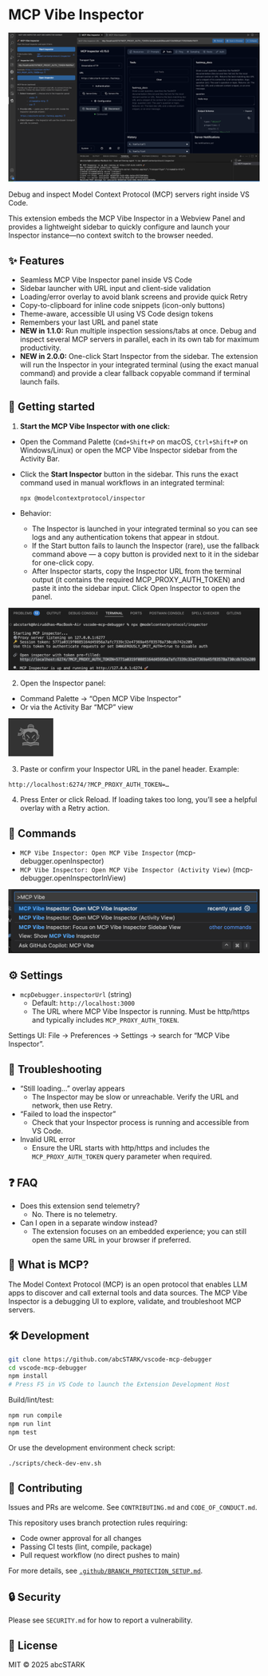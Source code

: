 # MCP Vibe Inspector

![MCP Vibe Inspector screenshot](media/screenshot-1.png)

Debug and inspect Model Context Protocol (MCP) servers right inside VS Code.

This extension embeds the MCP Vibe Inspector in a Webview Panel and provides a lightweight sidebar to quickly configure and launch your Inspector instance—no context switch to the browser needed.

## ✨ Features

- Seamless MCP Vibe Inspector panel inside VS Code
- Sidebar launcher with URL input and client-side validation
- Loading/error overlay to avoid blank screens and provide quick Retry
- Copy-to-clipboard for inline code snippets (icon-only buttons)
- Theme-aware, accessible UI using VS Code design tokens
- Remembers your last URL and panel state
- **NEW in 1.1.0:** Run multiple inspection sessions/tabs at once. Debug and inspect several MCP servers in parallel, each in its own tab for maximum productivity.
- **NEW in 2.0.0:** One-click Start Inspector from the sidebar. The extension will run the Inspector in your integrated terminal (using the exact manual command) and provide a clear fallback copyable command if terminal launch fails.

## 🚀 Getting started

1. **Start the MCP Vibe Inspector with one click:**

- Open the Command Palette (`Cmd+Shift+P` on macOS, `Ctrl+Shift+P` on Windows/Linux) or open the MCP Vibe Inspector sidebar from the Activity Bar.
- Click the **Start Inspector** button in the sidebar. This runs the exact command used in manual workflows in an integrated terminal:

  ```
  npx @modelcontextprotocol/inspector
  ```

- Behavior:
  - The Inspector is launched in your integrated terminal so you can see logs and any authentication tokens that appear in stdout.
  - If the Start button fails to launch the Inspector (rare), use the fallback command above — a copy button is provided next to it in the sidebar for one-click copy.
  - After Inspector starts, copy the Inspector URL from the terminal output (it contains the required MCP_PROXY_AUTH_TOKEN) and paste it into the sidebar input. Click Open Inspector to open the panel.

![MCP Vibe Inspector screenshot](media/screenshot-2.png)

2. Open the Inspector panel:

- Command Palette → “Open MCP Vibe Inspector”
- Or via the Activity Bar “MCP” view

![MCP Vibe Inspector screenshot](media/screenshot-3.png)

3. Paste or confirm your Inspector URL in the panel header. Example:

```
http://localhost:6274/?MCP_PROXY_AUTH_TOKEN=…
```

4. Press Enter or click Reload. If loading takes too long, you’ll see a helpful overlay with a Retry action.

## 🧭 Commands

- `MCP Vibe Inspector: Open MCP Vibe Inspector` (mcp-debugger.openInspector)
- `MCP Vibe Inspector: Open MCP Vibe Inspector (Activity View)` (mcp-debugger.openInspectorInView)

![MCP Vibe Inspector screenshot](media/screenshot-4.png)

## ⚙️ Settings

- `mcpDebugger.inspectorUrl` (string)
  - Default: `http://localhost:3000`
  - The URL where MCP Vibe Inspector is running. Must be http/https and typically includes `MCP_PROXY_AUTH_TOKEN`.

Settings UI: File → Preferences → Settings → search for “MCP Vibe Inspector”.

## 🔧 Troubleshooting

- “Still loading…” overlay appears
  - The Inspector may be slow or unreachable. Verify the URL and network, then use Retry.
- “Failed to load the inspector”
  - Check that your Inspector process is running and accessible from VS Code.
- Invalid URL error
  - Ensure the URL starts with http/https and includes the `MCP_PROXY_AUTH_TOKEN` query parameter when required.

## ❓ FAQ

- Does this extension send telemetry?
  - No. There is no telemetry.
- Can I open in a separate window instead?
  - The extension focuses on an embedded experience; you can still open the same URL in your browser if preferred.

## 🧩 What is MCP?

The Model Context Protocol (MCP) is an open protocol that enables LLM apps to discover and call external tools and data sources. The MCP Vibe Inspector is a debugging UI to explore, validate, and troubleshoot MCP servers.

## 🛠 Development

```bash
git clone https://github.com/abcSTARK/vscode-mcp-debugger
cd vscode-mcp-debugger
npm install
# Press F5 in VS Code to launch the Extension Development Host
```

Build/lint/test:

```bash
npm run compile
npm run lint
npm test
```

Or use the development environment check script:

```bash
./scripts/check-dev-env.sh
```

## 🤝 Contributing

Issues and PRs are welcome. See `CONTRIBUTING.md` and `CODE_OF_CONDUCT.md`.

This repository uses branch protection rules requiring:
- Code owner approval for all changes
- Passing CI tests (lint, compile, package)
- Pull request workflow (no direct pushes to main)

For more details, see [`.github/BRANCH_PROTECTION_SETUP.md`](.github/BRANCH_PROTECTION_SETUP.md).

## 🔒 Security

Please see `SECURITY.md` for how to report a vulnerability.

## 📄 License

MIT © 2025 abcSTARK
